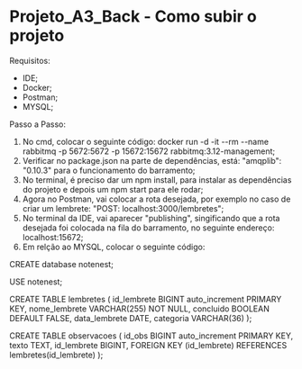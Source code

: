 # Projeto_A3_Back - Como subir o projeto

Requisitos:
- IDE;
- Docker;
- Postman;
- MYSQL;

Passo a Passo:
1) No cmd, colocar o seguinte código: docker run -d -it --rm --name rabbitmq -p 5672:5672 -p 15672:15672 rabbitmq:3.12-management;
2) Verificar no package.json na parte de dependências, está: "amqplib": "0.10.3" para o funcionamento do barramento;
3) No terminal, é preciso dar um npm install, para instalar as dependências do projeto e depois um npm start para ele rodar;
4) Agora no Postman, vai colocar a rota desejada, por exemplo no caso de criar um lembrete: "POST: localhost:3000/lembretes";
5) No terminal da IDE, vai aparecer "publishing", singificando que a rota desejada foi colocada na fila do barramento, no seguinte endereço: localhost:15672;
6) Em relção ao MYSQL, colocar o seguinte código:

  CREATE database notenest;
  
  USE notenest;
  
  CREATE TABLE lembretes (
  id_lembrete BIGINT auto_increment PRIMARY KEY,
  nome_lembrete VARCHAR(255) NOT NULL,
  concluido BOOLEAN DEFAULT FALSE,
  data_lembrete DATE,
  categoria VARCHAR(36)
);

CREATE TABLE observacoes (
  id_obs BIGINT auto_increment PRIMARY KEY,
  texto TEXT,
  id_lembrete BIGINT,
 FOREIGN KEY (id_lembrete) REFERENCES lembretes(id_lembrete)
);

